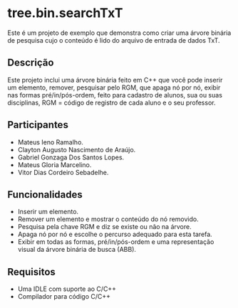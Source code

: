 # tree.bin.searchTxT

Este é um projeto de exemplo que demonstra como criar uma árvore binária de pesquisa cujo o conteúdo é lido do arquivo de entrada de dados TxT.

## Descrição

Este projeto inclui uma árvore binária feito em C++ que você pode inserir um elemento, remover, pesquisar pelo RGM, que apaga nó por nó, exibir nas formas pré/in/pós-ordem, feito para cadastro de alunos, sua ou suas disciplinas, RGM = código de registro de cada aluno e o seu professor.

## Participantes

- Mateus Ieno Ramalho.
- Clayton Augusto Nascimento de Araújo.
- Gabriel Gonzaga Dos Santos Lopes.
- Mateus Gloria Marcelino.
- Vitor Dias Cordeiro Sebadelhe.


## Funcionalidades

- Inserir um elemento.
- Remover um elemento e mostrar o conteúdo do nó removido.
- Pesquisa pela chave RGM e diz se existe ou não na árvore.
- Apaga nó por nó e escolhe o percurso adequado para esta tarefa.
- Exibir em todas as formas, pré/in/pós-ordem e uma representação visual da árvore binária de busca (ABB).

## Requisitos

- Uma IDLE com suporte ao C/C++
- Compilador para código C/C++
